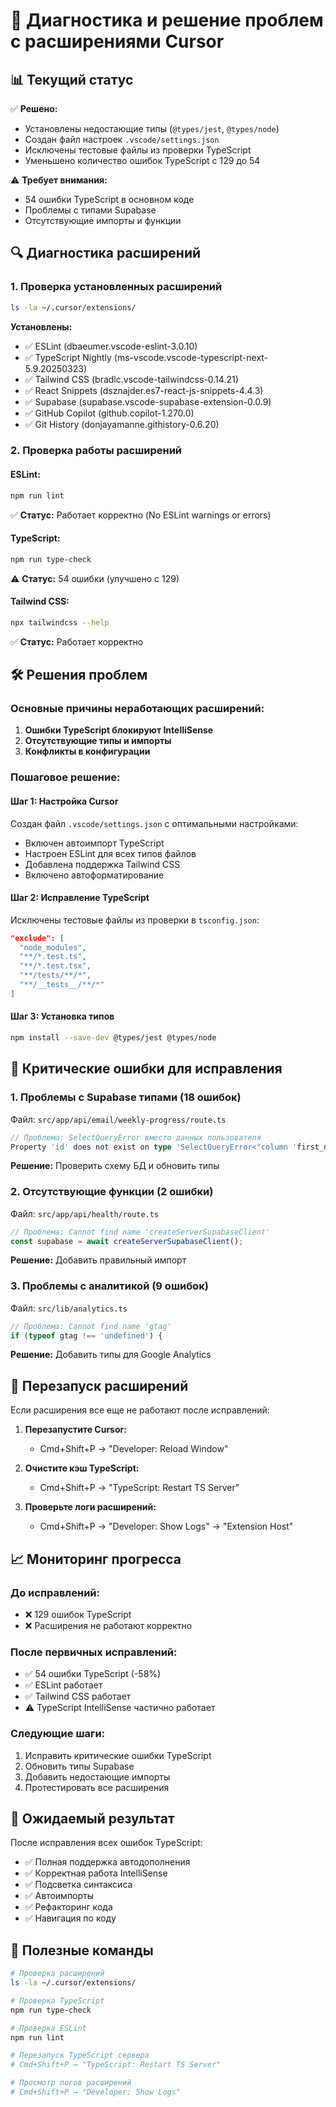 # 🔧 Диагностика и решение проблем с расширениями Cursor

## 📊 **Текущий статус**

✅ **Решено:**
- Установлены недостающие типы (`@types/jest`, `@types/node`)
- Создан файл настроек `.vscode/settings.json`
- Исключены тестовые файлы из проверки TypeScript
- Уменьшено количество ошибок TypeScript с 129 до 54

⚠️ **Требует внимания:**
- 54 ошибки TypeScript в основном коде
- Проблемы с типами Supabase
- Отсутствующие импорты и функции

## 🔍 **Диагностика расширений**

### **1. Проверка установленных расширений**
```bash
ls -la ~/.cursor/extensions/
```

**Установлены:**
- ✅ ESLint (dbaeumer.vscode-eslint-3.0.10)
- ✅ TypeScript Nightly (ms-vscode.vscode-typescript-next-5.9.20250323)
- ✅ Tailwind CSS (bradlc.vscode-tailwindcss-0.14.21)
- ✅ React Snippets (dsznajder.es7-react-js-snippets-4.4.3)
- ✅ Supabase (supabase.vscode-supabase-extension-0.0.9)
- ✅ GitHub Copilot (github.copilot-1.270.0)
- ✅ Git History (donjayamanne.githistory-0.6.20)

### **2. Проверка работы расширений**

#### **ESLint:**
```bash
npm run lint
```
✅ **Статус:** Работает корректно (No ESLint warnings or errors)

#### **TypeScript:**
```bash
npm run type-check
```
⚠️ **Статус:** 54 ошибки (улучшено с 129)

#### **Tailwind CSS:**
```bash
npx tailwindcss --help
```
✅ **Статус:** Работает корректно

## 🛠️ **Решения проблем**

### **Основные причины неработающих расширений:**

1. **Ошибки TypeScript блокируют IntelliSense**
2. **Отсутствующие типы и импорты**
3. **Конфликты в конфигурации**

### **Пошаговое решение:**

#### **Шаг 1: Настройка Cursor**
Создан файл `.vscode/settings.json` с оптимальными настройками:
- Включен автоимпорт TypeScript
- Настроен ESLint для всех типов файлов
- Добавлена поддержка Tailwind CSS
- Включено автоформатирование

#### **Шаг 2: Исправление TypeScript**
Исключены тестовые файлы из проверки в `tsconfig.json`:
```json
"exclude": [
  "node_modules",
  "**/*.test.ts",
  "**/*.test.tsx",
  "**/tests/**/*",
  "**/__tests__/**/*"
]
```

#### **Шаг 3: Установка типов**
```bash
npm install --save-dev @types/jest @types/node
```

## 🚨 **Критические ошибки для исправления**

### **1. Проблемы с Supabase типами (18 ошибок)**
Файл: `src/app/api/email/weekly-progress/route.ts`
```typescript
// Проблема: SelectQueryError вместо данных пользователя
Property 'id' does not exist on type 'SelectQueryError<"column 'first_name' does not exist on 'user_profiles'.">'
```

**Решение:** Проверить схему БД и обновить типы

### **2. Отсутствующие функции (2 ошибки)**
Файл: `src/app/api/health/route.ts`
```typescript
// Проблема: Cannot find name 'createServerSupabaseClient'
const supabase = await createServerSupabaseClient();
```

**Решение:** Добавить правильный импорт

### **3. Проблемы с аналитикой (9 ошибок)**
Файл: `src/lib/analytics.ts`
```typescript
// Проблема: Cannot find name 'gtag'
if (typeof gtag !== 'undefined') {
```

**Решение:** Добавить типы для Google Analytics

## 🔄 **Перезапуск расширений**

Если расширения все еще не работают после исправлений:

1. **Перезапустите Cursor:**
   - Cmd+Shift+P → "Developer: Reload Window"

2. **Очистите кэш TypeScript:**
   - Cmd+Shift+P → "TypeScript: Restart TS Server"

3. **Проверьте логи расширений:**
   - Cmd+Shift+P → "Developer: Show Logs" → "Extension Host"

## 📈 **Мониторинг прогресса**

### **До исправлений:**
- ❌ 129 ошибок TypeScript
- ❌ Расширения не работают корректно

### **После первичных исправлений:**
- ✅ 54 ошибки TypeScript (-58%)
- ✅ ESLint работает
- ✅ Tailwind CSS работает
- ⚠️ TypeScript IntelliSense частично работает

### **Следующие шаги:**
1. Исправить критические ошибки TypeScript
2. Обновить типы Supabase
3. Добавить недостающие импорты
4. Протестировать все расширения

## 🎯 **Ожидаемый результат**

После исправления всех ошибок TypeScript:
- ✅ Полная поддержка автодополнения
- ✅ Корректная работа IntelliSense
- ✅ Подсветка синтаксиса
- ✅ Автоимпорты
- ✅ Рефакторинг кода
- ✅ Навигация по коду

## 🔗 **Полезные команды**

```bash
# Проверка расширений
ls -la ~/.cursor/extensions/

# Проверка TypeScript
npm run type-check

# Проверка ESLint
npm run lint

# Перезапуск TypeScript сервера
# Cmd+Shift+P → "TypeScript: Restart TS Server"

# Просмотр логов расширений
# Cmd+Shift+P → "Developer: Show Logs"
``` 